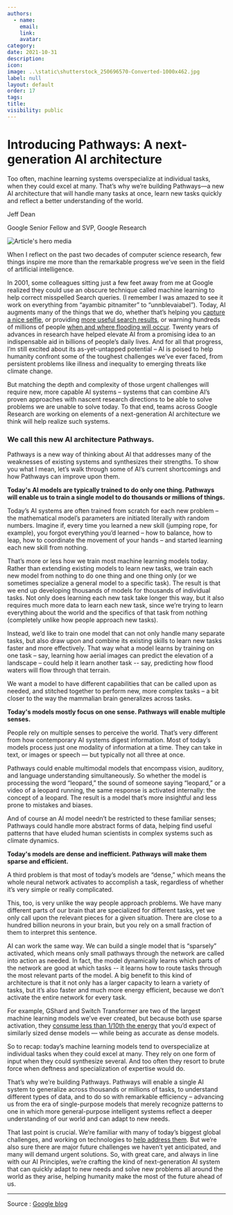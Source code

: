 ```yaml
---
authors:
  - name: 
    email: 
    link:
    avatar: 
category:
date: 2021-10-31
description:
icon:
image: ..\static\shutterstock_250696570-Converted-1000x462.jpg
label: null
layout: default
order: 17
tags:
title:
visibility: public
---
```


# Introducing Pathways: A next-generation AI architecture

Too often, machine learning systems overspecialize at individual tasks, when they could excel at many. That’s why we’re building Pathways—a new AI architecture that will handle many tasks at once, learn new tasks quickly and reflect a better understanding of the world.

Jeff Dean

Google Senior Fellow and SVP, Google Research

![Article's hero media](https://storage.googleapis.com/gweb-uniblog-publish-prod/original_images/pathways_3.gif)


When I reflect on the past two decades of computer science research, few things inspire me more than the remarkable progress we’ve seen in the field of artificial intelligence.

In 2001, some colleagues sitting just a few feet away from me at Google realized they could use an obscure technique called machine learning to help correct misspelled Search queries. (I remember I was amazed to see it work on everything from “ayambic pitnamiter” to “unnblevaiabel”). Today, AI augments many of the things that we do, whether that’s helping you [capture a nice selfie](https://ai.googleblog.com/2021/06/take-all-your-pictures-to-cleaners-with.html), or providing [more useful search results](https://blog.google/products/search/how-ai-making-information-more-useful/), or warning hundreds of millions of people [when and where flooding will occur](https://ai.googleblog.com/2020/09/the-technology-behind-our-recent.html). Twenty years of advances in research have helped elevate AI from a promising idea to an indispensable aid in billions of people’s daily lives. And for all that progress, I’m still excited about its as-yet-untapped potential – AI is poised to help humanity confront some of the toughest challenges we’ve ever faced, from persistent problems like illness and inequality to emerging threats like climate change.

But matching the depth and complexity of those urgent challenges will require new, more capable AI systems – systems that can combine AI’s proven approaches with nascent research directions to be able to solve problems we are unable to solve today. To that end, teams across Google Research are working on elements of a next-generation AI architecture we think will help realize such systems.

### We call this new AI architecture Pathways.

Pathways is a new way of thinking about AI that addresses many of the weaknesses of existing systems and synthesizes their strengths. To show you what I mean, let’s walk through some of AI’s current shortcomings and how Pathways can improve upon them.

**Today's AI models are typically trained to do only one thing. Pathways will enable us to train a single model to do thousands or millions of things.**

Today’s AI systems are often trained from scratch for each new problem – the mathematical model’s parameters are initiated literally with random numbers. Imagine if, every time you learned a new skill (jumping rope, for example), you forgot everything you’d learned – how to balance, how to leap, how to coordinate the movement of your hands – and started learning each new skill from nothing.

That’s more or less how we train most machine learning models today. Rather than extending existing models to learn new tasks, we train each new model from nothing to do one thing and one thing only (or we sometimes specialize a general model to a specific task). The result is that we end up developing thousands of models for thousands of individual tasks. Not only does learning each new task take longer this way, but it also requires much more data to learn each new task, since we’re trying to learn everything about the world and the specifics of that task from nothing (completely unlike how people approach new tasks).

Instead, we’d like to train one model that can not only handle many separate tasks, but also draw upon and combine its existing skills to learn new tasks faster and more effectively. That way what a model learns by training on one task – say, learning how aerial images can predict the elevation of a landscape – could help it learn another task -- say, predicting how flood waters will flow through that terrain.

We want a model to have different capabilities that can be called upon as needed, and stitched together to perform new, more complex tasks – a bit closer to the way the mammalian brain generalizes across tasks.

**Today's models mostly focus on one sense. Pathways will enable multiple senses.**

People rely on multiple senses to perceive the world. That’s very different from how contemporary AI systems digest information. Most of today’s models process just one modality of information at a time. They can take in text, or images or speech — but typically not all three at once.

Pathways could enable multimodal models that encompass vision, auditory, and language understanding simultaneously. So whether the model is processing the word “leopard,” the sound of someone saying “leopard,” or a video of a leopard running, the same response is activated internally: the concept of a leopard. The result is a model that’s more insightful and less prone to mistakes and biases.

And of course an AI model needn’t be restricted to these familiar senses; Pathways could handle more abstract forms of data, helping find useful patterns that have eluded human scientists in complex systems such as climate dynamics.

**Today's models are dense and inefficient. Pathways will make them sparse and efficient.**

A third problem is that most of today’s models are “dense,” which means the whole neural network activates to accomplish a task, regardless of whether it’s very simple or really complicated.

This, too, is very unlike the way people approach problems. We have many different parts of our brain that are specialized for different tasks, yet we only call upon the relevant pieces for a given situation. There are close to a hundred billion neurons in your brain, but you rely on a small fraction of them to interpret this sentence.

AI can work the same way. We can build a single model that is “sparsely” activated, which means only small pathways through the network are called into action as needed. In fact, the model dynamically learns which parts of the network are good at which tasks -- it learns how to route tasks through the most relevant parts of the model. A big benefit to this kind of architecture is that it not only has a larger capacity to learn a variety of tasks, but it’s also faster and much more energy efficient, because we don’t activate the entire network for every task.

For example, GShard and Switch Transformer are two of the largest machine learning models we’ve ever created, but because both use sparse activation, they [consume less than 1/10th the energy](https://blog.google/technology/ai/minimizing-carbon-footprint/) that you’d expect of similarly sized dense models — while being as accurate as dense models.

So to recap: today’s machine learning models tend to overspecialize at individual tasks when they could excel at many. They rely on one form of input when they could synthesize several. And too often they resort to brute force when deftness and specialization of expertise would do.

That’s why we’re building Pathways. Pathways will enable a single AI system to generalize across thousands or millions of tasks, to understand different types of data, and to do so with remarkable efficiency – advancing us from the era of single-purpose models that merely recognize patterns to one in which more general-purpose intelligent systems reflect a deeper understanding of our world and can adapt to new needs.

That last point is crucial. We’re familiar with many of today’s biggest global challenges, and working on technologies to [help address them](https://blog.google/outreach-initiatives/sustainability/sustainability-2021/). But we’re also sure there are major future challenges we haven’t yet anticipated, and many will demand urgent solutions. So, with great care, and always in line with our AI Principles, we’re crafting the kind of next-generation AI system that can quickly adapt to new needs and solve new problems all around the world as they arise, helping humanity make the most of the future ahead of us.

---
Source : [Google blog](https://blog.google/technology/ai/introducing-pathways-next-generation-ai-architecture/)
